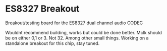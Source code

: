 # ES8327 Breakout
 Breakout/testing board for the ES8327 dual channel audio CODEC

 Wouldnt recommend building, works but could be done better.
 Mclk should be on either 0,1 or 3. Not 32. Among other small things.
 Working on a standalone breakout for this chip, stay tuned.
